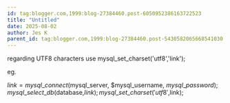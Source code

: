 ```yaml
---
id: tag:blogger.com,1999:blog-27384460.post-6050952386163722523
title: "Untitled"
date: 2025-08-02
author: Jes K
parent_id: tag:blogger.com,1999:blog-27384460.post-5430582065668541030
---
```


regarding UTF8 characters use mysql\_set\_charset('utf8','link');

eg.

$link = mysql\_connect($mysql\_server, $mysql\_username, $mysql\_password);
mysql\_select\_db($database,$link);
mysql\_set\_charset('utf8',$link);
